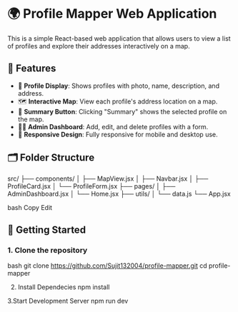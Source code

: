 # 🌍 Profile Mapper Web Application

This is a simple React-based web application that allows users to view a list of profiles and explore their addresses interactively on a map.

## 🔑 Features

- 📄 **Profile Display**: Shows profiles with photo, name, description, and address.
- 🗺️ **Interactive Map**: View each profile's address location on a map.
- 📌 **Summary Button**: Clicking "Summary" shows the selected profile on the map.
- 🧑‍💼 **Admin Dashboard**: Add, edit, and delete profiles with a form.
- 🎯 **Responsive Design**: Fully responsive for mobile and desktop use.

## 🗂️ Folder Structure

src/
├── components/
│ ├── MapView.jsx
│ ├── Navbar.jsx
│ ├── ProfileCard.jsx
│ └── ProfileForm.jsx
├── pages/
│ ├── AdminDashboard.jsx
│ └── Home.jsx
├── utils/
│ └── data.js
└── App.jsx

bash
Copy
Edit


## 🚀 Getting Started

### 1. Clone the repository

bash
git clone https://github.com/Sujit132004/profile-mapper.git
cd profile-mapper

2. Install Dependecies
npm install

3.Start Development Server
npm run dev



